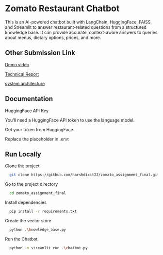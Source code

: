 
# Zomato Restaurant Chatbot


This is an AI-powered chatbot built with LangChain, HuggingFace, FAISS, and Streamlit to answer restaurant-related questions from a structured knowledge base. It can provide accurate, context-aware answers to queries about menus, dietary options, prices, and more.

## Other Submission Link

[Demo video ](https://drive.google.com/file/d/13mzTjU-5tHXgww0Ah-ji6VBqqZB7cL0M/view)

[Technical Report ](https://docs.google.com/document/d/1i4DERSvCNfU1cYx8HyswSDJ83szxAMej_aSuBySFMbw/edit?usp=sharing)

[system architecture](https://lucid.app/lucidchart/29a36474-98a8-4f1d-b7dc-3989632a3f05/edit?viewport_loc=-298%2C-607%2C3513%2C1628%2C0_0&invitationId=inv_3c99a76c-e02c-4c72-b296-4cb3d8c9ca6c)



## Documentation

HuggingFace API Key

You’ll need a HuggingFace API token to use the language model.

Get your token from HuggingFace.

Replace the placeholder in .env:
## Run Locally

Clone the project

```bash
  git clone https://github.com/harshdixit22/zomato_assignment_final.git
```

Go to the project directory

```bash
  cd zomato_assignment_final
```

Install dependencies

```bash
  pip install -r requirements.txt
```

Create the vector store

```bash
  python .\knowledge_base.py
```
Run the Chatbot

```bash
  python -m streamlit run .\chatbot.py
```
